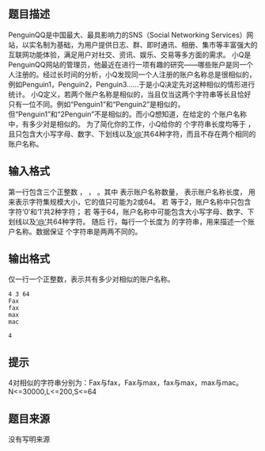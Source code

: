 


## 题目描述
PenguinQQ是中国最大、最具影响力的SNS（Social Networking Services）网站，以实名制为基础，为用户提供日志、群、即时通讯、相册、集市等丰富强大的互联网功能体验，满足用户对社交、资讯、娱乐、交易等多方面的需求。
小Q是PenguinQQ网站的管理员，他最近在进行一项有趣的研究——哪些账户是同一个人注册的。经过长时间的分析，小Q发现同一个人注册的账户名称总是很相似的，例如Penguin1，Penguin2，Penguin3……于是小Q决定先对这种相似的情形进行统计。
小Q定义，若两个账户名称是相似的，当且仅当这两个字符串等长且恰好只有一位不同。例如“Penguin1”和“Penguin2”是相似的，但“Penguin1”和“2Penguin”不是相似的。而小Q想知道，在给定的 个账户名称中，有多少对是相似的。
为了简化你的工作，小Q给你的 个字符串长度均等于 ，且只包含大小写字母、数字、下划线以及[‘@’](mailto:‘@’)共64种字符，而且不存在两个相同的账户名称。
## 输入格式
第一行包含三个正整数 ， ， 。其中 表示账户名称数量， 表示账户名称长度， 用来表示字符集规模大小，它的值只可能为2或64。
若 等于2，账户名称中只包含字符‘0’和‘1’共2种字符；
若 等于64，账户名称中可能包含大小写字母、数字、下划线以及[‘@’](mailto:‘@’)共64种字符。
随后 行，每行一个长度为 的字符串，用来描述一个账户名称。数据保证 个字符串是两两不同的。
## 输出格式
仅一行一个正整数，表示共有多少对相似的账户名称。

```input1
4 3 64
Fax
fax
max
mac

```

```output1
4
```

## 提示
4对相似的字符串分别为：Fax与fax，Fax与max，fax与max，max与mac。N<=30000,L<=200,S<=64
## 题目来源
没有写明来源


